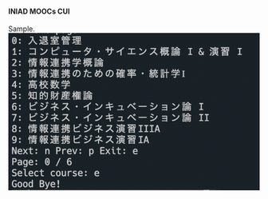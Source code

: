 #### INIAD MOOCs CUI

Sample.  
![](https://raw.githubusercontent.com/xrozl/iniad-moocs-cui/main/samples/sample1.png)
